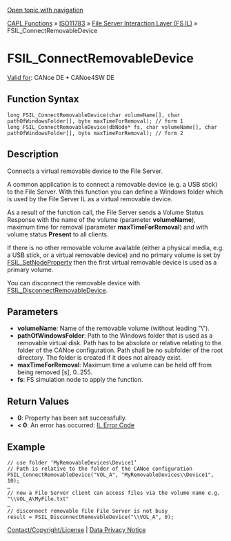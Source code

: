 [Open topic with navigation](../../../../../../CANoeDEFamily.htm#Topics/CAPLFunctions/ISO11783/ISOInteractionLayerFS/Functions/CAPLfunctionIso11783FSILConnectRemovableDevice.md)

[CAPL Functions](../../../CAPLfunctions.md) » [ISO11783](../../CAPLfunctionsISO11783Overview.md) » [File Server Interaction Layer (FS IL)](../CAPLfunctionsISOILFSOverview.md) » FSIL_ConnectRemovableDevice

# FSIL_ConnectRemovableDevice

[Valid for](../../../../Shared/FeatureAvailability.md): CANoe DE • CANoe4SW DE

## Function Syntax

```plaintext
long FSIL_ConnectRemovableDevice(char volumeName[], char pathOfWindowsFolder[], byte maxTimeForRemoval); // form 1
long FSIL_ConnectRemovableDevice(dbNode* fs, char volumeName[], char pathOfWindowsFolder[], byte maxTimeForRemoval); // form 2
```

## Description

Connects a virtual removable device to the File Server.

A common application is to connect a removable device (e.g. a USB stick) to the File Server. With this function you can define a Windows folder which is used by the File Server IL as a virtual removable device.

As a result of the function call, the File Server sends a Volume Status Response with the name of the volume (parameter **volumeName**), maximum time for removal (parameter **maxTimeForRemoval**) and with volume status **Present** to all clients.

If there is no other removable volume available (either a physical media, e.g. a USB stick, or a virtual removable device) and no primary volume is set by [FSIL_SetNodeProperty](CAPLfunctionIso11783FSILSetNodeProperty.md) then the first virtual removable device is used as a primary volume.

You can disconnect the removable device with [FSIL_DisconnectRemovableDevice](CAPLfunctionIso11783FSILDisconnectRemovableDevice.md).

## Parameters

- **volumeName**: Name of the removable volume (without leading "\\").
- **pathOfWindowsFolder**: Path to the Windows folder that is used as a removable virtual disk. Path has to be absolute or relative relating to the folder of the CANoe configuration. Path shall be no subfolder of the root directory. The folder is created if it does not already exist.
- **maxTimeForRemoval**: Maximum time a volume can be held off from being removed [s], 0..255.
- **fs**: FS simulation node to apply the function.

## Return Values

- **0**: Property has been set successfully.
- **< 0**: An error has occurred: [IL Error Code](../../../CAPLfunctionsISOj1939ErrorCodes.md)

## Example

```plaintext
// use folder ‘MyRemovableDevices\Device1’
// Path is relative to the folder of the CANoe configuration
FSIL_ConnectRemovableDevice("VOL_A", "MyRemovableDevices\\Device1", 10);
…
// now a File Server client can access files via the volume name e.g.  "\\VOL_A\MyFile.txt"
…
// disconnect removable file File Server is not busy
result = FSIL_DisconnectRemovableDevice("\\VOL_A", 0);
```

[Contact/Copyright/License](../../../../Shared/ContactCopyrightLicense.md) | [Data Privacy Notice](https://www.vector.com/int/en/company/get-info/privacy-policy/)
